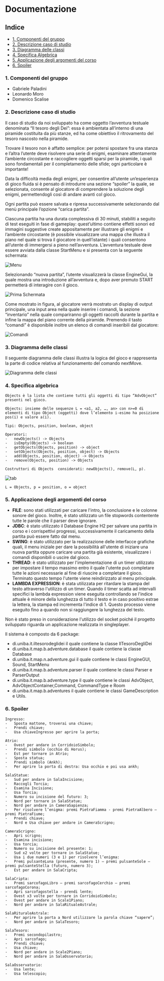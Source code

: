 # Documentazione
## Indice
- [1. Componenti del gruppo]( #1-componenti-del-gruppo)
- [2. Descrizione caso di studio]( #2-descrizione-caso-di-studio)
- [3. Diagramma delle classi]( #3-diagramma-delle-classi)
- [4. Specifica Algebrica]( #4-specifica-algebrica)
- [5. Applicazione degli argomenti del corso]( #5-applicazione-degli-argomenti-del-corso)
- [6. Spoiler]( #6-spoiler)
### 1. Componenti del gruppo 
- Gabriele Paladini
- Leonardo Moro
- Domenico Scalise
### 2. Descrizione caso di studio
Il caso di studio da noi sviluppato ha come oggetto l’avventura testuale denominata “Il tesoro degli Dei”: essa è ambientata all’interno di una piramide costituita da più stanze, ed ha come obiettivo il ritrovamento del tesoro nascosto nella piramide.

Trovare il tesoro non è affatto semplice: per potersi spostare fra una stanza e l’altra l’utente deve risolvere una serie di enigmi, esaminare attentamente l’ambiente circostante e raccogliere oggetti sparsi per la piramide, i quali sono fondamentali per il completamento delle sfide; ogni particolare è importante!

Data la difficoltà media degli enigmi, per consentire all’utente un’esperienza di gioco fluida si è pensato di introdurre una sezione “spoiler” la quale, se selezionata, consente al giocatore di comprendere la soluzione degli enigmi, permettendogli così di andare avanti col gioco.

Ogni partita può essere salvata e ripresa successivamente selezionando dal menù principale l’opzione “carica partita”.

Ciascuna partita ha una durata complessiva di 30 minuti, stabiliti a seguito di test eseguiti in fase di gameplay: quest’ultimo contiene effetti sonori ed immagini suggestive create appositamente per illustrare gli enigmi e l’ambiente circostante (è possibile visualizzare una mappa che illustra il piano nel quale si trova il giocatore in quell’istante) i quali consentono all’utente di immergersi a pieno nell’avventura.
L’avventura testuale deve essere avviata dalla classe StartMenu e si presenta con la seguente schermata:

![Menu](./resources/images/Main_Menu.png)

Selezionando “nuova partita”, l’utente visualizzerà la classe EngineGui, la quale mostra una introduzione all’avventura e, dopo aver premuto START permetterà di interagire con il gioco.

![Prima Schermata](./resources/images/First_Frame.png)

Come mostrato in figura, al giocatore verrà mostrato un display di output principale, una input area nella quale inserire i comandi, la sezione “inventario” nella quale compariranno gli oggetti raccolti durante la partita e infine la mappa del piano corrente della piramide.
Premendo il tasto “comandi” è disponibile inoltre un elenco di comandi inseribili dal giocatore:

![Comandi](./resources/images/Commands_Menu.png)

### 3. Diagramma delle classi
Il seguente diagramma delle classi illustra la logica del gioco e rappresenta la parte di codice relativa al funzionamento del comando nextMove.

![Diagramma delle classi](./resources/images/Diagramma_classi.jpg)

### 4. Specifica algebrica
    Objects è la lista che contiene tutti gli oggetti di tipo “AdvObject” presenti nel gioco.
    
    Objects: insieme delle sequenze L = <a1, a2, …, an> con n>=0 di elementi di tipo Object (oggetti) dove l’elemento i-esimo ha posizione pos(i) e valore a(i).
    
    Tipi: Objects, position, boolean, object
    
    Operatori:
    -	newObjects() -> Objects 
    -	isEmpty(Objects) -> boolean 
    -	getObjects(Objects, position) -> object 
    -	setObjects(Objects, position, object) -> Objects 
    -	add(Objects, position, object) -> Objects 
    -	remove(Objects, position) -> Objects 
    
    Costruttori di Objects  considerati: newObjects(), remove(L, p).

![tab](./resources/images/Specifica_algebrica.png)
    
    L = Objects, p = position, o = object

### 5. Applicazione degli argomenti del corso
- **FILE**: sono stati utilizzati per caricare l'intro, la conclusione  e le colonne sonore del gioco. Inoltre, è stato utilizzato un file stopwords contentente tutte le parole che il parser deve ignorare.
- **JDBC**: è stato utilizzato il Database Engine H2 per salvare una partita in corso e i corrispettivi progressi, successivamente il caricamento della partita può essere fatto dal menu.
- **SWING**: è stato utilizzato per la realizzazione delle interfacce grafiche quali, il menu iniziale per dare la possibilità all'utente di iniziare una nuova partita oppure caricare una partita già esistente, visualizzare i comandi disponibili o uscire dal gioco.
- **THREAD**: è stato utilizzato per l'implementazione di un timer utilizzato per impostare il tempo massimo entro il quale l'utente può completare tutte le azioni necessarie al fine di riuscire a completare il gioco. Terminato questo tempo l'utente viene reindirizzato al menu principale.
- **LAMBDA EXPRESSION**: è stata utilizzata per ritardare la stampa del testo attraverso l'utilizzo di un timer.
Quando il timer scatta ad intervalli specifici la lambda expression viene eseguita controllando se l'indice attuale è minore della lunghezza di tutto il testo e in caso positivo estrae la lettera, la stampa ed incrementa l'indice di 1. Questo processo viene eseguito fino a quando non si raggiungere la lunghezza del testo.

Non è stato preso in considerazione l'utilizzo del socket poiché il progetto sviluppato riguarda un applicazione realizzata in singleplayer.

Il sistema è composto da 6 package:
-	di.uniba.it.iltesorodeglidei il quale contiene la classe IlTesoroDegliDei
-	di.uniba.it.map.b.adventure.database il quale contiene la classe Database
-	di.uniba.it.map.n.adventure.gui il quale contiene le classi EngineGUI, Sound, StartMenu
-	di.uniba.it.map.b.adventure.parser il quale contiene le classi Parser e ParserOutput
-	di.uniba.it.map.b.adventure.type il quale contiene le classi AdvObject, AdvObjectContainer,Command, CommandType e Room
-	di.uniba.it.map.b.adventures il quale contiene le classi GameDescription e Utils.

### 6. Spoiler

    Ingresso:
    -	Sposta mattone, troverai una chiave;
    -	Prendi chiave; 
    -	Usa chiaveIngresso per aprire la porta;
    
    Atrio:
    -	Ovest per andare in CorridoioSimbolo;
    -	Prendi simbolo (occhio di Horus);
    -	Est per tornare in Atrio;
    -	Sposta statua;
    -	Prendi simbolo (Ankh);
    -	Per aprire la porta di destra: Usa occhio e poi usa ankh;
    
    SalaStatue:
    -	Sud per andare in SalaIncisione;
    -	Raccogli Torcia;
    -	Esamina Incisione;
    -	Usa Torcia;
    -	Numero su incisione del futuro: 3;
    -	Nord per tornare in SalaStatue;
    -	Nord per andare in CameraSapienza;
    -	Per risolvere l’enigma: premi PietraFiamma - premi PietraAlbero – premi PietraFiume;
    -	Prendi chiave;
    -	Nord e Usa chiave per andare in CameraScrigno;
    
    CameraScrigno:
    -	Apri scrigno;
    -	Esamina incisione;
    -	Usa torcia; 
    -	Numero su incisione del presente: 1;
    -	Sud x2 volte per tornare in SalaStatue;
    -	Usa i due numeri (3 e 1) per risolvere l’enigma:
    -	Premi pulsanteLuna (presente, numero 1) – premi pulsanteSole – premi pulsanteStella (futuro, numero 3);
    -	Est per andare in SalaCripta;
    
    SalaCripta:
    -	Premi sarcofagoLibro – premi sarcofagoCerchio – premi sarcofagoCorona;
    -   Apri sarcofagostella - prendi lente;
    -	Ovest x3 volte per tornare in CorridoioSimbolo;
    -	Ovest per andare in Scale1Piano;
    -	Nord per andare in SalaRitualeAstrale;
    
    SalaRituraleAstrale:
    -	Per aprire la porta a Nord utilizzare la parola chiave “sapere”;
    -	Nord per andare in SalaTesoro;

    SalaTesoro:
    -   Premi secondopilastro;
    -   Apri sarcofago;
    -   Prendi chiave;
    -   Usa chiave;
    -   Nord per andare in Scale2Piano;
    -   Nord per andare in SalaOsservatorio;

    SalaOsservatorio:
    -   Usa lente;
    -   Usa telescopio;



